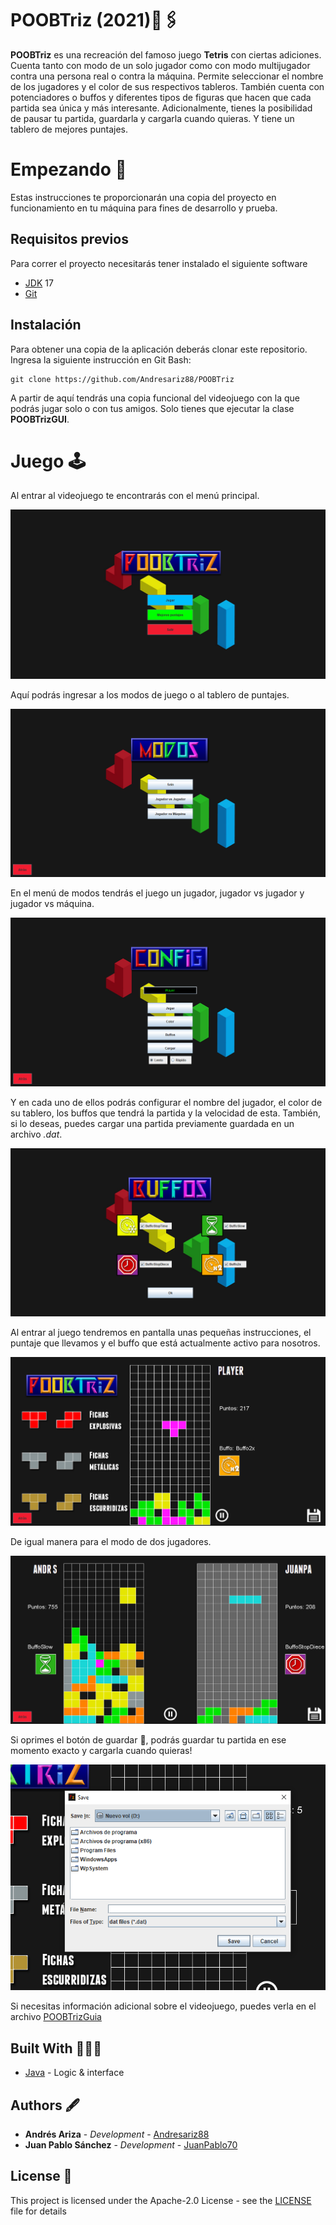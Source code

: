 # POOBTriz (2021)🧩🖇

**POOBTriz** es una recreación del famoso juego **Tetris** con ciertas adiciones. Cuenta tanto con modo de un solo jugador como con modo multijugador contra una persona real o contra la máquina. Permite seleccionar el nombre de los jugadores y el color de sus respectivos tableros. También cuenta con potenciadores o buffos y diferentes tipos de figuras que hacen que cada partida sea única y más interesante. Adicionalmente, tienes la posibilidad de pausar tu partida, guardarla y cargarla cuando quieras. Y tiene un tablero de mejores puntajes.

# Empezando 🚀

Estas instrucciones te proporcionarán una copia del proyecto en funcionamiento en tu máquina  para fines de desarrollo y prueba.

## Requisitos previos

Para correr el proyecto necesitarás tener instalado el siguiente software
- [JDK](https://www.oracle.com/java/technologies/javase/jdk17-archive-downloads.html) 17
- [Git](https://git-scm.com/downloads)

## Instalación

Para obtener una copia de la aplicación deberás clonar este repositorio. Ingresa la siguiente instrucción en Git Bash:

```
git clone https://github.com/Andresariz88/POOBTriz
```

A partir de aquí tendrás una copia funcional del videojuego con la que podrás jugar solo o con tus amigos. Solo tienes que ejecutar la clase **POOBTrizGUI**.

# Juego 🕹

Al entrar al videojuego te encontrarás con el menú principal.

![](/img/1.png)

Aquí podrás ingresar a los modos de juego o al tablero de puntajes.

![](/img/2.png)

En el menú de modos tendrás el juego un jugador, jugador vs jugador y jugador vs máquina.

![](/img/3.png)

Y en cada uno de ellos podrás configurar el nombre del jugador, el color de su tablero, los buffos que tendrá la partida y la velocidad de esta. También, si lo deseas, puedes cargar una partida previamente guardada en un archivo *.dat*.

![](/img/4.png)

Al entrar al juego tendremos en pantalla unas pequeñas instrucciones, el puntaje que llevamos y el buffo que está actualmente activo para nosotros.

![](/img/5.png)

De igual manera para el modo de dos jugadores.

![](/img/6.png)

Si oprimes el botón de guardar 💾, podrás guardar tu partida en ese momento exacto y cargarla cuando quieras!

![](/img/7.png)

Si necesitas información adicional sobre el videojuego, puedes verla en el archivo [POOBTrizGuia](/POOBTetrisGUIA.pdf)

## Built With 👷🏻‍♂️

* [Java](https://www.oracle.com/java/technologies/javase/jdk17-archive-downloads.html) - Logic & interface

## Authors 🖋

* **Andrés Ariza** - *Development* - [Andresariz88](https://github.com/Andresariz88)
* **Juan Pablo Sánchez** - *Development* - [JuanPablo70](https://github.com/JuanPablo70)

## License 📄

This project is licensed under the Apache-2.0 License - see the [LICENSE](LICENSE) file for details